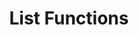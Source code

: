 ---
layout: default
title: List Functions
nav_order: 1
description: 'List Functions for PostGraph'
---